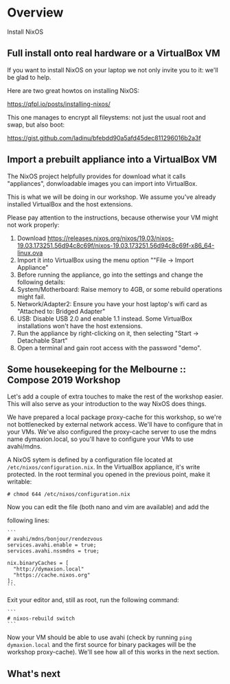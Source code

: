 # Overview

Install NixOS


## Full install onto real hardware or a VirtualBox VM

If you want to install NixOS on your laptop we not only invite you to it: we'll
be glad to help.

Here are two great howtos on installing NixOS:

https://qfpl.io/posts/installing-nixos/

This one manages to encrypt all fileystems: not just the usual root and swap,
but also boot:

https://gist.github.com/ladinu/bfebdd90a5afd45dec811296016b2a3f


## Import a prebuilt appliance into a VirtualBox VM

The NixOS project helpfully provides for download what it calls "appliances",
donwloadable images you can import into VirtualBox.

This is what we will be doing in our workshop. We assume you've already
installed VirtualBox and the host extensions.

Please pay attention to the instructions, because otherwise your VM might not
work properly:

1. Download https://releases.nixos.org/nixos/19.03/nixos-19.03.173251.56d94c8c69f/nixos-19.03.173251.56d94c8c69f-x86_64-linux.ova
1. Import it into VirtualBox using the menu option ""File -> Import Appliance"
1. Before running the appliance, go into the settings and change the following details:
  1. System/Motherboard: Raise memory to 4GB, or some rebuild operations might fail.
  1. Network/Adapter2: Ensure you have your host laptop's wifi card as "Attached to: Bridged Adapter"
  1. USB: Disable USB 2.0 and enable 1.1 instead. Some VirtualBox installations won't have the host extensions.
1. Run the appliance by right-clicking on it, then selecting "Start ->
   Detachable Start"
1. Open a terminal and gain root access with the password "demo".


## Some housekeeping for the Melbourne :: Compose 2019 Workshop

Let's add a couple of extra touches to make the rest of the workshop easier.
This will also serve as your introduction to the way NixOS does things.

We have prepared a local package proxy-cache for this workshop, so we're not
bottlenecked by external network access. We'll have to configure that in your
VMs. We've also configured the proxy-cache server to use the mdns name
dymaxion.local, so you'll have to configure your VMs to use avahi/mdns.

A NixOS sytem is defined by a configuration file located at
`/etc/nixos/configuration.nix`. In the VirtualBox appliance, it's write
protected. In the root terminal you opened in the previous point, make it
writable:

   ```
   # chmod 644 /etc/nixos/configuration.nix
   ```

Now you can edit the file (both nano and vim are available) and add the

following lines:

    ```
    # avahi/mdns/bonjour/rendezvous
    services.avahi.enable = true;
    services.avahi.nssmdns = true;

    nix.binaryCaches = [
      "http://dymaxion.local"
      "https://cache.nixos.org"
    ];
    ```
    
Exit your editor and, still as root, run the following command:

    ```
    # nixos-rebuild switch
    ```
    
Now your VM should be able to use avahi (check by running `ping dymaxion.local`
and the first source for binary packages will be the workshop proxy-cache).
We'll see how all of this works in the next section.

## What's next
